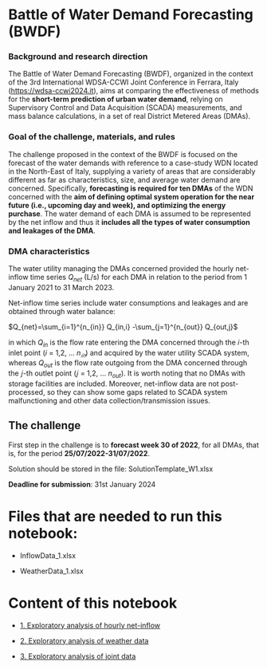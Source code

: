 # Battle of Water Demand Forecasting (BWDF)


### Background and research direction
The Battle of Water Demand Forecasting (BWDF), organized in the context of the 3rd International WDSA-CCWI Joint Conference in Ferrara, Italy (https://wdsa-ccwi2024.it), aims at comparing the effectiveness of methods for the **short-term prediction of urban water demand**, relying on Supervisory Control and Data Acquisition (SCADA) measurements, and mass balance calculations, in a set of real District Metered Areas (DMAs).

### Goal of the challenge, materials, and rules
The challenge proposed in the context of the BWDF is focused on the forecast of the water demands with reference to a case-study WDN located in the North-East of Italy, supplying a variety of areas that are considerably different as far as characteristics, size, and average water demand are concerned. Specifically, **forecasting is required for ten DMAs** of the WDN concerned with the **aim of defining optimal system operation for the near future (i.e., upcoming day and week), and optimizing the energy purchase**. The water demand of each DMA is assumed to be represented by the net inflow and thus it **includes all the types of water consumption and leakages of the DMA**.

### DMA characteristics

The water utility managing the DMAs concerned provided the hourly net-inflow time series $Q_{net}$ (L/s) for each DMA in relation to the period from 1 January 2021 to 31 March 2023. 

Net-inflow time series include water consumptions and leakages and are obtained through water balance:

$Q_{net}=\sum_{i=1}^{n_{in}} Q_{in,i} -\sum_{j=1}^{n_{out}} Q_{out,j}$


in which $Q_{in}$ is the flow rate entering the DMA concerned through the 𝑖-th inlet point (𝑖 = 1,2, ... $n_{𝑖𝑛}$) and acquired by the water utility SCADA system, whereas $Q_{out}$ is the flow rate outgoing from the DMA concerned through the 𝑗-th outlet point (𝑗 = 1,2, ... $n_{out}$). It is worth noting that no DMAs with storage facilities are included. Moreover, net-inflow data are not post-processed, so they can show some gaps related to SCADA system malfunctioning and other data collection/transmission issues.

## The challenge

First step in the challenge is to **forecast week 30 of 2022**, for all DMAs, that is, for the period **25/07/2022-31/07/2022**.

Solution should be stored in the file: SolutionTemplate_W1.xlsx

**Deadline for submission**: 31st January 2024

# Files that are needed to run this notebook:

* InflowData_1.xlsx

* WeatherData_1.xlsx

# Content of this notebook

* [1. Exploratory analysis of hourly net-inflow](#sec:eda_net_inflow)

* [2. Exploratory analysis of weather data](#sec:eda_weather)

* [3. Exploratory analysis of joint data](#sec:eda_joint)
